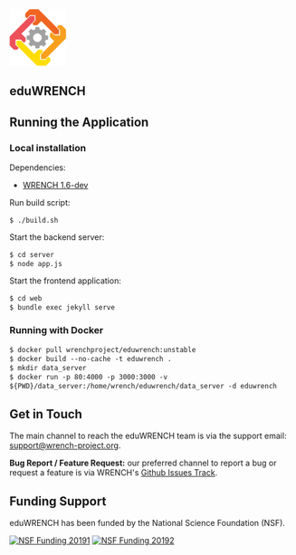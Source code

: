 
<img src="web/assets/wrench_logo.png" width="100" />

## eduWRENCH

## Running the Application

### Local installation

Dependencies:
- [WRENCH 1.6-dev](https://github.com/wrench-project/wrench)

Run build script:

```
$ ./build.sh
```

Start the backend server:

```
$ cd server
$ node app.js
```

Start the frontend application:

```
$ cd web
$ bundle exec jekyll serve
```

### Running with Docker

```
$ docker pull wrenchproject/eduwrench:unstable
$ docker build --no-cache -t eduwrench .
$ mkdir data_server
$ docker run -p 80:4000 -p 3000:3000 -v ${PWD}/data_server:/home/wrench/eduwrench/data_server -d eduwrench
```

## Get in Touch

The main channel to reach the eduWRENCH team is via the support email:
[support@wrench-project.org](mailto:support@wrench-project.org).

**Bug Report / Feature Request:** our preferred channel to report a bug or request a feature is via
WRENCH's [Github Issues Track](https://github.com/wrench-project/eduwrench/issues).

## Funding Support

eduWRENCH has been funded by the National Science Foundation (NSF).

[![NSF Funding 20191][nsf-20191-badge]][nsf-20191-link]
[![NSF Funding 20192][nsf-20192-badge]][nsf-20192-link]

[nsf-20191-badge]:          https://img.shields.io/badge/NSF-1923539-blue
[nsf-20191-link]:           https://nsf.gov/awardsearch/showAward?AWD_ID=1923539
[nsf-20192-badge]:          https://img.shields.io/badge/NSF-1923621-blue
[nsf-20192-link]:           https://nsf.gov/awardsearch/showAward?AWD_ID=1923621

